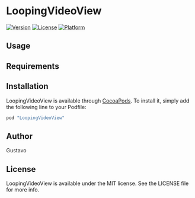 # LoopingVideoView

[![Version](https://img.shields.io/cocoapods/v/LoopingVideoView.svg?style=flat)](http://cocoapods.org/pods/LoopingVideoView)
[![License](https://img.shields.io/cocoapods/l/LoopingVideoView.svg?style=flat)](http://cocoapods.org/pods/LoopingVideoView)
[![Platform](https://img.shields.io/cocoapods/p/LoopingVideoView.svg?style=flat)](http://cocoapods.org/pods/LoopingVideoView)

## Usage

## Requirements

## Installation

LoopingVideoView is available through [CocoaPods](http://cocoapods.org). To install
it, simply add the following line to your Podfile:

```ruby
pod "LoopingVideoView"
```

## Author

Gustavo

## License

LoopingVideoView is available under the MIT license. See the LICENSE file for more info.
